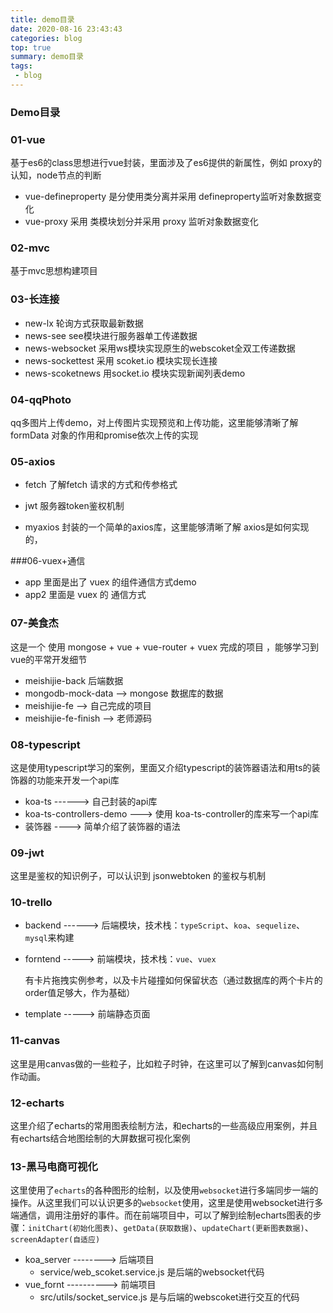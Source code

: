 ```yaml
---
title: demo目录
date: 2020-08-16 23:43:43
categories: blog
top: true
summary: demo目录
tags: 
 - blog
---
```


### Demo目录

### 01-vue

基于es6的class思想进行vue封装，里面涉及了es6提供的新属性，例如 proxy的认知，node节点的判断

* vue-defineproperty 是分使用类分离并采用 defineproperty监听对象数据变化
* vue-proxy 采用 类模块划分并采用 proxy 监听对象数据变化 

### 02-mvc

基于mvc思想构建项目

### 03-长连接

* new-lx 轮询方式获取最新数据
* news-see see模块进行服务器单工传递数据
* news-websocket 采用ws模块实现原生的webscoket全双工传递数据
* news-sockettest 采用 scoket.io 模块实现长连接
* news-scoketnews 用socket.io 模块实现新闻列表demo

### 04-qqPhoto

qq多图片上传demo，对上传图片实现预览和上传功能，这里能够清晰了解 formData 对象的作用和promise依次上传的实现

### 05-axios

* fetch 了解fetch 请求的方式和传参格式
* jwt 服务器token鉴权机制

* myaxios 封装的一个简单的axios库，这里能够清晰了解 axios是如何实现的，

###06-vuex+通信

* app 里面是出了 vuex 的组件通信方式demo
* app2 里面是 vuex 的 通信方式  

### 07-美食杰

这是一个 使用 mongose  +  vue + vue-router + vuex 完成的项目 ，能够学习到vue的平常开发细节

* meishijie-back  后端数据
* mongodb-mock-data --> mongose 数据库的数据 
* meishijie-fe --> 自己完成的项目
* meishijie-fe-finish --> 老师源码

### 08-typescript

这是使用typescript学习的案例，里面又介绍typescript的装饰器语法和用ts的装饰器的功能来开发一个api库

* koa-ts ------> 自己封装的api库
* koa-ts-controllers-demo ---> 使用 koa-ts-controller的库来写一个api库
* 装饰器 ----> 简单介绍了装饰器的语法

### 09-jwt

这里是鉴权的知识例子，可以认识到 jsonwebtoken 的鉴权与机制

### 10-trello

* backend ------> 后端模块，技术栈：`typeScript`、`koa`、`sequelize`、`mysql`来构建

* forntend -----> 前端模块，技术栈：`vue`、`vuex`

  有卡片拖拽实例参考，以及卡片碰撞如何保留状态（通过数据库的两个卡片的order值足够大，作为基础）

* template -----> 前端静态页面

### 11-canvas

这里是用canvas做的一些粒子，比如粒子时钟，在这里可以了解到canvas如何制作动画。

### 12-echarts

这里介绍了echarts的常用图表绘制方法，和echarts的一些高级应用案例，并且有echarts结合地图绘制的大屏数据可视化案例

### 13-黑马电商可视化

这里使用了`echarts`的各种图形的绘制，以及使用`websocket`进行多端同步一端的操作。从这里我们可以认识更多的`websocket`使用，这里是使用websocket进行多端通信，调用注册好的事件。而在前端项目中，可以了解到绘制echarts图表的步骤：`initChart(初始化图表)`、`getData(获取数据)`、`updateChart(更新图表数据)`、`screenAdapter(自适应)`

* koa_server --------> 后端项目
  * service/web_scoket.service.js 是后端的websocket代码
* vue_fornt ----------> 前端项目
  * src/utils/socket_service.js  是与后端的webscoket进行交互的代码